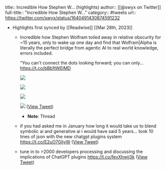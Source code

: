 title:: Incredible How Stephen W... (highlights)
author:: [[@swyx on Twitter]]
full-title:: "Incredible How Stephen W..."
category:: #tweets
url:: https://twitter.com/swyx/status/1640491430874591232

- Highlights first synced by [[Readwise]] [[Mar 28th, 2023]]
	- Incredible how Stephen Wolfram toiled away in relative obscurity for ~15 years, only to wake up one day and find that Wolfram|Alpha is literally the perfect bridge from agentic AI to real world knowledge, errors included.
	  
	  “You can't connect the dots looking forward; you can only… https://t.co/bBb1tWElMD 
	  
	  ![](https://pbs.twimg.com/media/FsQyQoYaEAMDZkr.jpg) 
	  
	  ![](https://pbs.twimg.com/media/FsQyQoWaMAA4Oib.jpg) 
	  
	  ![](https://pbs.twimg.com/media/FsQyQoXaEAIar8L.jpg) 
	  
	  ![](https://pbs.twimg.com/media/FsQyQooaEAI0oQM.jpg) ([View Tweet](https://twitter.com/swyx/status/1640491430874591232))
		- **Note**: Thread
	- if you had asked me in January how long it would take us to blend symbolic ai and generative ai i would have said 5 years… took 10 lines of json with the new chatgpt plugins system https://t.co/E2uO7GljyW ([View Tweet](https://twitter.com/swyx/status/1640499771222921216))
	- tune in to >2000 developers processing and discussing the implications of ChatGPT plugins https://t.co/fevXhwjj3k ([View Tweet](https://twitter.com/swyx/status/1640511739384205315))
